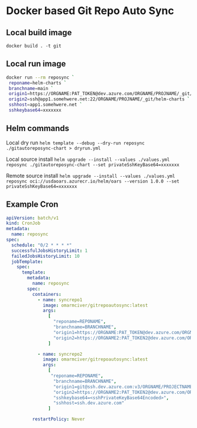 # Docker based Git Repo Auto Sync

## Local build image

`docker build . -t git`

## Local run image

```bash
docker run --rm reposync `
 reponame=helm-charts `
 branchname=main `
 origin1=https://ORGNAME:PAT_TOKEN@dev.azure.com/ORGNAME/PROJNAME/_git/helm-charts `
 origin2=ssh@app1.somehwere.net:22/ORGNAME/PROJNAME/_git/helm-charts `
 sshhost=app1.somehwere.net `
 sshkeybase64=xxxxxxx
```

## Helm commands

Local dry run
`helm template --debug --dry-run reposync ./gitautoreposync-chart > dryrun.yml`

Local source install
`helm upgrade --install --values ./values.yml reposync ./gitautoreposync-chart --set privateSshKeyBase64=xxxxxxx`

Remote source install
`helm upgrade --install --values ./values.yml reposync oci://usdaoars.azurecr.io/helm/oars --version 1.0.0 --set privateSshKeyBase64=xxxxxxx`

## Example Cron

```yml
apiVersion: batch/v1
kind: CronJob
metadata:
  name: reposync
spec:
  schedule: "0/2 * * * *"
  successfulJobsHistoryLimit: 1
  failedJobsHistoryLimit: 10
  jobTemplate:
    spec:
      template:
        metadata:
          name: reposync
        spec:
          containers:
            - name: syncrepo1
              image: omarmciver/gitrepoautosync:latest
              args:
                [
                  "reponame=REPONAME",
                  "branchname=BRANCHNAME",
                  "origin1=https://ORGNAME:PAT_TOKEN@dev.azure.com/ORGNAME/PROJECTNAME/_git/REPONAME",
                  "origin2=https://ORGNAME2:PAT_TOKEN2@dev.azure.com/ORGNAME2/PROJECTNAME2/_git/REPONAME"
                ]

            - name: syncrepo2
              image: omarmciver/gitrepoautosync:latest
              args:
                [
                 "reponame=REPONAME",
                  "branchname=BRANCHNAME",
                  "origin1=git@ssh.dev.azure.com:v3/ORGNAME/PROJECTNAME/REPONAME2",
                  "origin2=https://ORGNAME2:PAT_TOKEN2@dev.azure.com/ORGNAME2/PROJECTNAME2/_git/REPONAME"
                  "sshkeybase64=<sshPrivateKeyBase64Encoded>",
                  "sshhost=ssh.dev.azure.com"
                ]

          restartPolicy: Never
```
